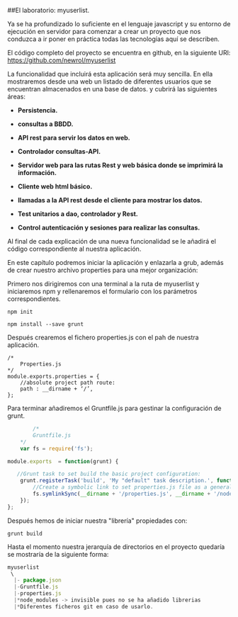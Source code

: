##El laboratorio: myuserlist.


Ya se ha profundizado lo  suficiente en el lenguaje javascript y su entorno de ejecución en servidor para comenzar a crear un proyecto que nos conduzca a ir poner en práctica todas las tecnologías aquí se describen.

El código completo del proyecto se encuentra en github, en la siguiente URl:
https://github.com/newrol/myuserlist

La funcionalidad que incluirá esta aplicación será muy sencilla. En ella mostraremos desde una web un listado de diferentes usuarios que se encuentran almacenados en una base de datos. y cubrirá las siguientes áreas:

* **Persistencia.**

* **consultas a BBDD.**

* **API rest para servir los datos en web.**

* **Controlador consultas-API.**

* **Servidor web para las rutas Rest y web básica donde se imprimirá la información.**

* **Cliente web html básico.**

* **llamadas a la API rest desde el cliente para mostrar los datos.**

* **Test unitarios a dao, controlador y Rest.**

* **Control autenticación y sesiones para realizar las consultas.**


Al final de cada explicación de una nueva funcionalidad se le añadirá el código correspondiente al nuestra aplicación.

En este capítulo podremos iniciar la aplicación y enlazarla a grub, además de crear nuestro archivo properties para una mejor organización:


Primero nos dirigiremos con una terminal a la ruta de myuserlist y iniciaremos npm y rellenaremos el formulario con los parámetros correspondientes.

	npm init
    
    npm install --save grunt
    
Después crearemos el fichero properties.js con el pah de nuestra aplicación.

	/*	
        Properties.js
	*/
	module.exports.properties = {
		//absolute project path route:
		path : __dirname + ‘/’,
	};

Para terminar añadiremos el Gruntfile.js para gestinar la configuración de grunt.

```javascript
        /*	
        Gruntfile.js
	*/
	var fs = require('fs');

module.exports  = function(grunt) {

   //Grunt task to set build the basic project configuration:
	grunt.registerTask('build', 'My "default" task description.', function() {
		//Create a symbolic link to set properties.js file as a general library:
  		fs.symlinkSync(__dirname + '/properties.js', __dirname + '/node_modules/properties.js');
	});
};
```
Después hemos de iniciar nuestra "librería" propiedades con:

    grunt build




Hasta el momento nuestra jerarquía de directorios en el proyecto quedaría se mostraría de la siguiente forma:



```javascript
myuserlist
 \
  |- package.json
  |-Gruntfile.js
  |-properties.js	
  |*node_modules -> invisible pues no se ha añadido librerias
  |*Diferentes ficheros git en caso de usarlo.
```